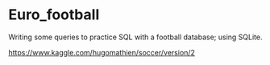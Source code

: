 # Euro_football
Writing some queries to practice SQL with a football database; using SQLite.  

https://www.kaggle.com/hugomathien/soccer/version/2

